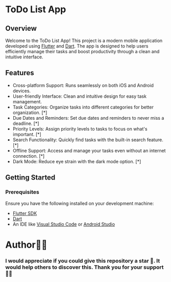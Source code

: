 # ToDo List App

## Overview
Welcome to the ToDo List App! This project is a modern mobile application developed using [Flutter](https://docs.flutter.dev/get-started/) and [Dart](https://dart.dev/). The app is designed to help users efficiently manage their tasks and boost productivity through a clean and intuitive interface.

## Features
* Cross-platform Support: Runs seamlessly on both iOS and Android devices.
* User-friendly Interface: Clean and intuitive design for easy task management.
* Task Categories: Organize tasks into different categories for better organization. [*]
* Due Dates and Reminders: Set due dates and reminders to never miss a deadline. [*]
* Priority Levels: Assign priority levels to tasks to focus on what's important. [*]
* Search Functionality: Quickly find tasks with the built-in search feature. [*]
* Offline Support: Access and manage your tasks even without an internet connection. [*]
* Dark Mode: Reduce eye strain with the dark mode option. [*]

<!--- ## Screenshots --->
<!--- Anh Bo Vo Day --->
<!--- ## Screenshots --->

  
## Getting Started

### Prerequisites
Ensure you have the following installed on your development machine:

* [Flutter SDK](https://docs.flutter.dev/get-started/)
* [Dart](https://dart.dev/)
* An IDE like [Visual Studio Code](https://code.visualstudio.com/download) or [Android Studio](https://developer.android.com/)


# Author👨‍💻 
### I would appreciate if you could give this repository a star 🌟. It would help others to discover this. Thank you for your support 👨‍💻
